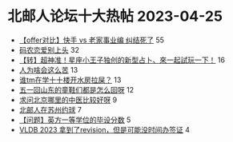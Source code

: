 # 北邮人论坛十大热帖 2023-04-25

- [【offer对比】快手 vs 老家事业编 纠结死了](https://bbs.byr.cn/article/Job/2189669) 55
- [码农恋爱别上头](https://bbs.byr.cn/article/Feeling/3198832) 32
- [【转】超神准！星座小王子独创的新型占卜、來一起試玩一下！](https://bbs.byr.cn/article/Constellations/326533) 16
- [人为啥会这么苦](https://bbs.byr.cn/article/Talking/6385608) 13
- [谁tm在学十十楼开水房拉屎？](https://bbs.byr.cn/article/Picture/3339791) 13
- [五一回山东的童鞋们都是怎么回呀](https://bbs.byr.cn/article/Shandong/423963) 12
- [求问北京哪里的中医比较好呀](https://bbs.byr.cn/article/Health/230862) 9
- [北邮人在苏州约球](https://bbs.byr.cn/article/Badminton/162615) 7
- [【问题】英方一等学位的毕设分数](https://bbs.byr.cn/article/GoAbroad/392285) 5
- [VLDB 2023 拿到了revision，但是可能没时间办签证](https://bbs.byr.cn/article/Paper/47689) 4


